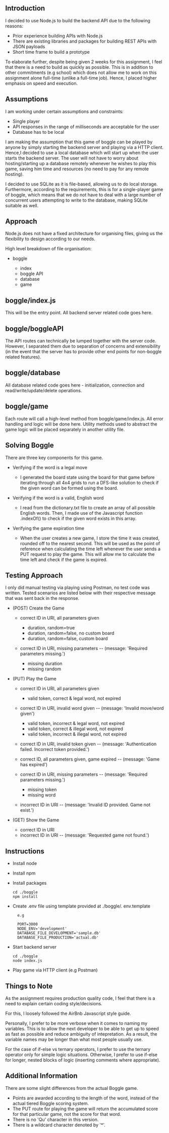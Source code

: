 ## Introduction

I decided to use Node.js to build the backend API due to the following reasons:

- Prior experience building APIs with Node.js
- There are existing libraries and packages for building REST APIs with JSON payloads
- Short time frame to build a prototype

To elaborate further, despite being given 2 weeks for this assignment, I feel that there is a need to build as quickly as possible. This is in addition to other commitments (e.g school) which does not allow me to work on this assignment alone full-time (unlike a full-time job). Hence, I placed higher emphasis on speed and execution.

## Assumptions

I am working under certain assumptions and constraints:

- Single player
- API responses in the range of milliseconds are acceptable for the user
- Database has to be local

I am making the assumption that this game of boggle can be played by anyone by simply starting the backend server and playing via a HTTP client. Hence,I decided to use a local database which will start up when the user starts the backend server. The user will not have to worry about hosting/starting up a database remotely whenever he wishes to play this game, saving him time and resources (no need to pay for any remote hosting).

I decided to use SQLite as it is file-based, allowing us to do local storage. Furthermore, according to the requirements, this is for a single-player game of boggle, which means that we do not have to deal with a large number of concurrent users attempting to write to the database, making SQLite suitable as well.

## Approach

Node.js does not have a fixed architecture for organising files, giving us the flexibility to design according to our needs.

High level breakdown of file organisation:

- boggle

  - index
  - boggle API
  - database
  - game

## boggle/index.js

This will be the entry point. All backend server related code goes here.

## boggle/boggleAPI

The API routes can technically be lumped together with the server code. However, I separated them due to separation of concerns and extensibility (in the event that the server has to provide other end points for non-boggle related features).

## boggle/database

All database related code goes here - initialization, connection and read/write/update/delete operations.

## boggle/game

Each route will call a high-level method from boggle/game/index.js. All error handling and logic will be done here. Utility methods used to abstract the game logic will be placed separately in another utility file.

## Solving Boggle

There are three key components for this game.

- Verifying if the word is a legal move

  - I generated the board state using the board for that game before iterating through all 4x4 grids to run a DFS-like solution to check if the given word can be formed using the board.

- Verifying if the word is a valid, English word

  - I read from the dictionary.txt file to create an array of all possible English words. Then, I made use of the Javascript function .indexOf() to check if the given word exists in this array.

- Verifying the game expiration time
  - When the user creates a new game, I store the time it was created, rounded off to the nearest second. This will be used as the point of reference when calculating the time left whenever the user sends a PUT request to play the game. This will allow me to calculate the time left and check if the game is expired.

## Testing Approach

I only did manual testing via playing using Postman, no test code was written. Tested scenarios are listed below with their respective message that was sent back in the response.

- (POST) Create the Game

  - correct ID in URI, all parameters given

    - duration, random=true
    - duration, random=false, no custom board
    - duration, random=false, custom board

  - correct ID in URI, missing parameters -- (message: 'Required parameters missing.')
    - missing duration
    - missing random

- (PUT) Play the Game

  - correct ID in URI, all parameters given
    - valid token, correct & legal word, not expired
  - correct ID in URI, invalid word given -- (message: 'Invalid move/word given')

    - valid token, incorrect & legal word, not expired
    - valid token, correct & illegal word, not expired
    - valid token, incorrect & illegal word, not expired

  - correct ID in URI, invalid token given -- (message: 'Authentication failed. Incorrect token provided.')
  - correct ID, all parameters given, game expired -- (message: 'Game has expired')

  - correct ID in URI, missing parameters -- (message: 'Required parameters missing.')

    - missing token
    - missing word

  - incorrect ID in URI -- (message: 'Invalid ID provided. Game not exist.')

- (GET) Show the Game
  - correct ID in URI
  - incorrect ID in URI -- (message: 'Requested game not found.')

## Instructions

- Install node
- Install npm
- Install packages

  ```
  cd ./boggle
  npm install
  ```

- Create .env file using template provided at ./boggle/.
  env.template

  ```
    e.g

    PORT=3000
    NODE_ENV='development'
    DATABASE_FILE_DEVELOPMENT='sample.db'
    DATABASE_FILE_PRODUCTION='actual.db'
  ```

- Start backend server

  ```
  cd ./boggle
  node index.js
  ```

- Play game via HTTP client (e.g Postman)

## Things to Note

As the assignment requires production quality code, I feel that there is a need to explain certain coding style/decisions.

For this, I loosely followed the AirBnb Javascript style guide.

Personally, I prefer to be more verbose when it comes to naming my variables. This is to allow the next developer to be able to get up to speed as fast as possible and reduce ambiguity of intepretation. As a result, the variable names may be longer than what most people usually use.

For the case of if-else vs ternary operators, I prefer to use the ternary operator only for simple logic situations. Otherwise, I prefer to use if-else for longer, nested blocks of logic (inserting comments where appropriate).

## Additional Information

There are some slight differences from the actual Boggle game.

- Points are awarded according to the length of the word, instead of the actual tiered Boggle scoring system.
- The PUT route for playing the game will return the accumulated score for that particular game, not the score for that word.
- There is no 'Qu' character in this version.
- There is a wildcard character denoted by '\*'.
